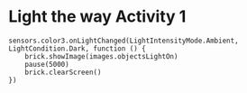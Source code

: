 # Light the way Activity 1

```blocks
sensors.color3.onLightChanged(LightIntensityMode.Ambient, LightCondition.Dark, function () {
    brick.showImage(images.objectsLightOn)
    pause(5000)
    brick.clearScreen()
})
```